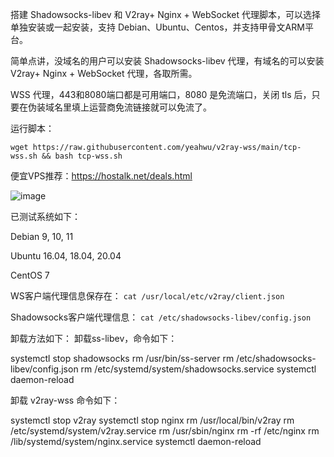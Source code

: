 
搭建 Shadowsocks-libev 和 V2ray+ Nginx + WebSocket 代理脚本，可以选择单独安装或一起安装，支持 Debian、Ubuntu、Centos，并支持甲骨文ARM平台。

简单点讲，没域名的用户可以安装 Shadowsocks-libev 代理，有域名的可以安装 V2ray+ Nginx + WebSocket 代理，各取所需。

WSS 代理，443和8080端口都是可用端口，8080 是免流端口，关闭 tls 后，只要在伪装域名里填上运营商免流链接就可以免流了。

运行脚本：

```
wget https://raw.githubusercontent.com/yeahwu/v2ray-wss/main/tcp-wss.sh && bash tcp-wss.sh
```

便宜VPS推荐：https://hostalk.net/deals.html

![image](https://user-images.githubusercontent.com/13328328/127747290-d6485b45-f84f-44da-ad32-6d374f21d35f.JPG)

已测试系统如下：

Debian 9, 10, 11

Ubuntu 16.04, 18.04, 20.04

CentOS 7

WS客户端代理信息保存在：
`cat /usr/local/etc/v2ray/client.json`

Shadowsocks客户端代理信息：
`cat /etc/shadowsocks-libev/config.json`

卸载方法如下：
卸载ss-libev，命令如下：

systemctl stop shadowsocks
rm /usr/bin/ss-server
rm /etc/shadowsocks-libev/config.json
rm /etc/systemd/system/shadowsocks.service
systemctl daemon-reload

卸载 v2ray-wss 命令如下：

systemctl stop v2ray
systemctl stop nginx
rm /usr/local/bin/v2ray
rm /etc/systemd/system/v2ray.service
rm /usr/sbin/nginx
rm -rf /etc/nginx
rm /lib/systemd/system/nginx.service
systemctl daemon-reload
